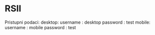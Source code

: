 # RSII
Pristupni podaci:
desktop:
username : desktop
password : test
mobile:
username : mobile
password : test
